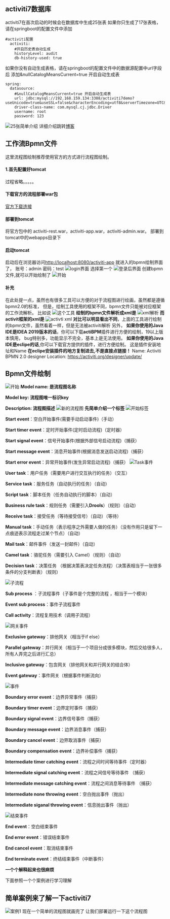 ## activiti7数据库
activiti7在首次启动的时候会在数据库中生成25张表
如果你只生成了17张表格，请在springboot的配置文件中添加
```
#activiti配置
  activiti:
    #开启历史表自动生成
    historyLevel: audit
    db-history-used: true
```
如果你没有自动生成表格，请在springboot的配置文件中的数据源配置中url字段后
添加&nullCatalogMeansCurrent=true 开启自动生成表
```
spring:
  datasource:
    #&nullCatalogMeansCurrent=true 开启自动生成表
    url: jdbc:mysql://192.168.159.134:3308/activiti7demo?useUnicode=true&useSSL=false&characterEncoding=utf8&serverTimezone=UTC&nullCatalogMeansCurrent=true
    driver-class-name: com.mysql.cj.jdbc.Driver
    username: root
    password: 123

```
![25张简单介绍](img/2449026715.png)
详细介绍跳转[博客](https://www.cnblogs.com/telwanggs/p/7491564.html)

## 工作流Bpmn文件
这里流程图绘制推荐使用官方的方式进行流程图绘制。

#### 1.首先配置好tomcat
过程省略。。。。。
#### 下载官方的流程部署war包
[官方下载连接](https://github-production-release-asset-2e65be.s3.amazonaws.com/5793738/ed72d6fe-4226-11e7-9aec-5d7d5c15c612?X-Amz-Algorithm=AWS4-HMAC-SHA256&X-Amz-Credential=AKIAIWNJYAX4CSVEH53A%2F20201207%2Fus-east-1%2Fs3%2Faws4_request&X-Amz-Date=20201207T080554Z&X-Amz-Expires=300&X-Amz-Signature=592eb6c44aee86700bd158f9982f38c6dd52f8b031254dbdcefff68def7d2900&X-Amz-SignedHeaders=host&actor_id=51687422&key_id=0&repo_id=5793738&response-content-disposition=attachment%3B%20filename%3Dactiviti-6.0.0.zip&response-content-type=application%2Foctet-stream)
#### 部署到tomcat
将官方包中的 activiti-rest.war，activiti-app.war，activiti-admin.war。
部署到tomcat中的webapps目录下
#### 启动tomcat
启动后在浏览器访问[http://localhost:8080/activiti-app](http://localhost:8080/activiti-app)
就进入的bpmn绘制界面了，
账号：admin
密码：test
![login界面](img/1.png)
选择第一个
![登录后界面](img/2.png)
创建bpmn文件,就可以开始绘制了
![开始](img/3.png)
#### 补充
在此处提一点，虽然也有很多工具可以方便的对于流程图进行绘画，虽然都是遵循bpmn2.0的标准，
但是，绘制工具使用的框架不同，bpmn文件只能被对应框架的工作流解析。
比如说
![这个工具](img/20201207110151.png)
**绘制的bpmn文件解析成xml是**
![xml解析](img/20201207110532.png)
**而activit框架的xml是**
![activti xml](img/20201207111156.png)
**对比可以明显看出不同**，上面的工具进行绘制的bpmn文件，虽然看着一样，但是无法被activiti解析
另外，
**如果你使用的Java IDE是IDEA 2019版本的话**，你可以下载**actiBPM**插件进行方便的绘制，19以上版本慎用，
bug特别多，功能显示不完全，基本上是无法使用。
**如果你使用的Java IDE是eclipe的话**,你可以下载官方提供的插件，进行方便绘制。
这是插件安装地址和Name
**在eclipe安装插件的地方复制进去,不是直接点链接！**
Name: Activiti BPMN 2.0 designer
Location: https://activiti.org/designer/update/

## Bpmn文件绘制
![开始](img/b1.png)
**Model name: 是流程图名称**

**Model key: 流程图唯一标识key**

**Description: 流程图描述**
![新的流程图](img/b2.png)
**先简单介绍一个标签**
![开始标签](img/task1.png)

**Start event**：空白开始事件(需要手动启动事件)（手动）

**Start timer event**：定时开始事件(定时启动流程)（定时器）

**Start signal event**：信号开始事件(根据外部信号启动流程)（捕获）

**Start message event**：消息开始事件(根据消息发送启动流程)（捕获）

**Start error event**：异常开始事件(发生异常启动流程)（捕获）
![Task事件](img/task2.png)

**User task**：用户任务（需要用户进行交互执行的任务）（交互）

**Service task**：服务任务（自动执行的任务）（自动）

**Script task**：脚本任务（任务自动执行的脚本）（自动）

**Business rule task**：规则任务（需要引入**Drools**）（规则）（自动）

**Receive task**：接受任务（等待接受信号）（自动）（等待）

**Manual task**：手动任务（表示程序之外需要人做的任务）（没有作用只是留下一点痕迹表示流程走过某个节点）（自动）

**Mail task**：邮件事件（发送一封邮件）（自动）

**Camel task**：骆驼任务（需要引入 Camel）（规则）（自动）

**Decision task**：决策任务 （根据决策表决定任务流程）（决策表相当于一张很多条件的分支判断表）（规则）

![子流程](img/task3.png)

**Sub process** ：子流程事件（子事件是个完整的流程 ，相当于一个模块）

**Event sub process**：事件子流程事件

**Call activity**：流程复用技术（调用子流程）

![网关事件](img/task4.png)

**Exclusive gateway**：排他网关（相当于if else）

**Parallel gateway**：并行网关（相当于一个项目分成很多模块，然后交给很多人，所有人弄完之后进行汇总）

**Inclusive gateway**：包含网关（排他网关和并行网关的结合体）

**Event gateway**：事件网关（根据事件判断流向）

![事件](img/task5.png)

**Boundary error event**：边界异常事件（捕获）

**Boundary timer event**：边界定时事件（捕获）

**Boundary signal event**：边界信号事件（捕获）

**Boundary message event**：边界消息事件（捕获）

**Boundary cancel event**：边界取消事件（捕获）

**Boundary compensation event**：边界补偿事件（捕获）

**Intermediate timer catching event**：流程之间时间等待事件（定时器）

**Intermediate signal catching event**：流程之间信号等待事件	（捕获）

**Intermediate message catching event**：流程之间消息等待事件	（捕获）

**Intermediate none throwing event**：空白抛出事件（抛出）

**Intermediate siganal throwing event**：信息抛出事件（抛出）

![结束事件](img/task6.png)

**End event**：空白结束事件

**End error event**：错误结束事件

**End cancel event**：取消结束事件

**End terminate event**：终结结束事件（中断事件）



**一个个解释起来也很麻烦**

下面参照一个个案例进行学习理解

## 简单案例来了解一下activiti7
![案例1](img/user1.png)
现在一个简单的流程图就画完了
让我们部署运行一下这个流程图

